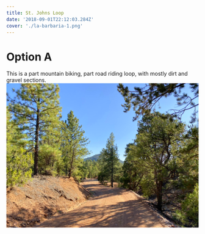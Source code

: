 ```yaml
---
title: St. Johns Loop
date: '2018-09-01T22:12:03.284Z'
cover: './la-barbaria-1.png'
---
```


# Option A
This is a part mountain biking, part road riding loop, with mostly dirt and gravel sections.
![alt text](./la-barbaria-2.png "")
